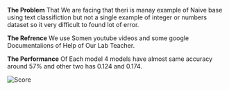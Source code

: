 **The Problem** That We are facing that theri is manay example of Naive base using text classifiction
but not a single example of integer or numbers dataset so it very difficult to found lot of error.

**The Refrence** We use Somen youtube videos and some google Documentaiions of Help of Our Lab Teacher.

**The Performance** Of Each model 4 models have almost same accuracy around 57% and other two has 0.124 and 0.174.

![Score](https://user-images.githubusercontent.com/74369888/148406456-1f7e0ebd-b1e5-4c71-a7e9-01c47d3e762a.png)

